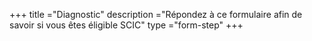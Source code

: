 +++
title ="Diagnostic"
description ="Répondez à ce formulaire afin de savoir si vous êtes éligible SCIC"
type ="form-step"
+++
